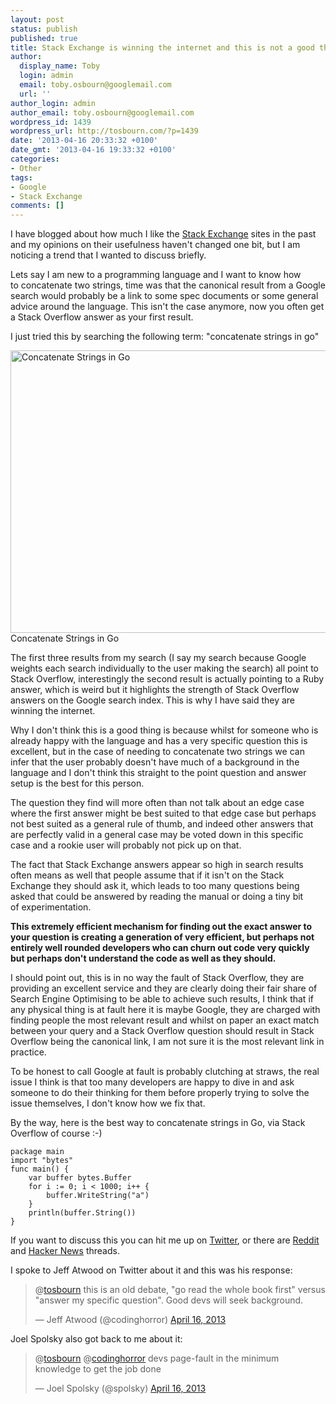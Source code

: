```yaml
---
layout: post
status: publish
published: true
title: Stack Exchange is winning the internet and this is not a good thing
author:
  display_name: Toby
  login: admin
  email: toby.osbourn@googlemail.com
  url: ''
author_login: admin
author_email: toby.osbourn@googlemail.com
wordpress_id: 1439
wordpress_url: http://tosbourn.com/?p=1439
date: '2013-04-16 20:33:32 +0100'
date_gmt: '2013-04-16 19:33:32 +0100'
categories:
- Other
tags:
- Google
- Stack Exchange
comments: []
---
```

<p>I have blogged about how much I like the <a title="Getting the most out of StackExchange" href="http://tosbourn.com/2010/10/web-stuff/getting-the-most-out-of-stackexchange/">Stack Exchange</a> sites in the past and my opinions on their usefulness haven't changed one bit, but I am noticing a trend that I wanted to discuss briefly.</p>
<p>Lets say I am new to a programming language and I want to know how to concatenate two strings, time was that the canonical result from a Google search would probably be a link to some spec documents or some general advice around the language. This isn't the case anymore, now you often get a Stack Overflow answer as your first result.</p>
<p>I just tried this by searching the following term: "concatenate strings in go"</p>
<p><a href="http://tosbourn.com/wp-content/uploads/2013/04/Screen-Shot-2013-04-16-at-19.24.25.png"><img class="size-full wp-image-1440" src="http://tosbourn.com/wp-content/uploads/2013/04/Screen-Shot-2013-04-16-at-19.24.25.png" alt="Concatenate Strings in Go" width="578" height="452" /></a> Concatenate Strings in Go</p>
<p>The first three results from my search (I say my search because Google weights each search individually to the user making the search) all point to Stack Overflow, interestingly the second result is actually pointing to a Ruby answer, which is weird but it highlights the strength of Stack Overflow answers on the Google search index. This is why I have said they are winning the internet.</p>
<p>Why I don't think this is a good thing is because whilst for someone who is already happy with the language and has a very specific question this is excellent, but in the case of needing to concatenate two strings we can infer that the user probably doesn't have much of a background in the language and I don't think this straight to the point question and answer setup is the best for this person.</p>
<p>The question they find will more often than not talk about an edge case where the first answer might be best suited to that edge case but perhaps not best suited as a general rule of thumb, and indeed other answers that are perfectly valid in a general case may be voted down in this specific case and a rookie user will probably not pick up on that.</p>
<p>The fact that Stack Exchange answers appear so high in search results often means as well that people assume that if it isn't on the Stack Exchange they should ask it, which leads to too many questions being asked that could be answered by reading the manual or doing a tiny bit of experimentation.</p>
<p><strong>This extremely efficient mechanism for finding out the exact answer to your question is creating a generation of very efficient, but perhaps not entirely well rounded developers who can churn out code very quickly but perhaps don't understand the code as well as they should.</strong></p>
<p>I should point out, this is in no way the fault of Stack Overflow, they are providing an excellent service and they are clearly doing their fair share of Search Engine Optimising to be able to achieve such results, I think that if any physical thing is at fault here it is maybe Google, they are charged with finding people the most relevant result and whilst on paper an exact match between your query and a Stack Overflow question should result in Stack Overflow being the canonical link, I am not sure it is the most relevant link in practice.</p>
<p>To be honest to call Google at fault is probably clutching at straws, the real issue I think is that too many developers are happy to dive in and ask someone to do their thinking for them before properly trying to solve the issue themselves, I don't know how we fix that.</p>
<p>By the way, here is the best way to concatenate strings in Go, via Stack Overflow of course :-)</p>
<pre><code>package main
import "bytes"
func main() {
    var buffer bytes.Buffer
    for i := 0; i &lt; 1000; i++ {
        buffer.WriteString("a")
    }
    println(buffer.String())
}</code></pre>
<p>If you want to discuss this you can hit me up on <a href="https://www.twitter.com/tosbourn">Twitter</a>, or there are <a href="http://www.reddit.com/r/webdev/comments/1chbhk/stack_exchange_is_winning_the_internet_and_this/">Reddit</a> and <a href="https://news.ycombinator.com/item?id=5560300">Hacker News</a> threads.</p>
<p>I spoke to Jeff Atwood on Twitter about it and this was his response:</p>
<blockquote class="twitter-tweet"><p>@<a href="https://twitter.com/tosbourn">tosbourn</a> this is an old debate, "go read the whole book first" versus "answer my specific question". Good devs will seek background.</p>
<p>— Jeff Atwood (@codinghorror) <a href="https://twitter.com/codinghorror/status/324248915488673792">April 16, 2013</a></p></blockquote>
<p>Joel Spolsky also got back to me about it:</p>
<blockquote class="twitter-tweet"><p>@<a href="https://twitter.com/tosbourn">tosbourn</a> @<a href="https://twitter.com/codinghorror">codinghorror</a> devs page-fault in the minimum knowledge to get the job done</p>
<p>— Joel Spolsky (@spolsky) <a href="https://twitter.com/spolsky/status/324263465239851008">April 16, 2013</a></p></blockquote>
